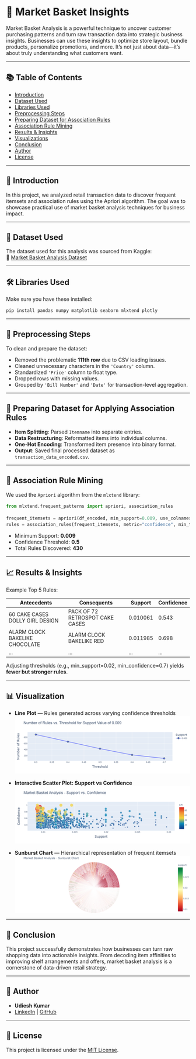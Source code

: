 # 🛒 Market Basket Insights

Market Basket Analysis is a powerful technique to uncover customer purchasing patterns and turn raw transaction data into strategic business insights. Businesses can use these insights to optimize store layout, bundle products, personalize promotions, and more. It’s not just about data—it’s about truly understanding what customers want.

---

## 📚 Table of Contents

- [Introduction](#introduction)
- [Dataset Used](#dataset-used)
- [Libraries Used](#libraries-used)
- [Preprocessing Steps](#preprocessing-steps)
- [Preparing Dataset for Association Rules](#preparing-dataset-for-applying-association-rules)
- [Association Rule Mining](#association-rule-mining)
- [Results & Insights](#results--insights)
- [Visualizations](#visualization)
- [Conclusion](#conclusion)
- [Author](#author)
- [License](#license)

---

## 🧠 Introduction

In this project, we analyzed retail transaction data to discover frequent itemsets and association rules using the Apriori algorithm. The goal was to showcase practical use of market basket analysis techniques for business impact.

---

## 📂 Dataset Used

The dataset used for this analysis was sourced from Kaggle:  
🔗 [Market Basket Analysis Dataset](https://www.kaggle.com/datasets/aslanahmedov/market-basket-analysis)

---

## 🛠️ Libraries Used

Make sure you have these installed:

```bash
pip install pandas numpy matplotlib seaborn mlxtend plotly
```

---

## 🧹 Preprocessing Steps

To clean and prepare the dataset:

- Removed the problematic **111th row** due to CSV loading issues.
- Cleaned unnecessary characters in the `'Country'` column.
- Standardized `'Price'` column to float type.
- Dropped rows with missing values.
- Grouped by `'Bill Number'` and `'Date'` for transaction-level aggregation.

---

## 🧾 Preparing Dataset for Applying Association Rules

- **Item Splitting**: Parsed `Itemname` into separate entries.
- **Data Restructuring**: Reformatted items into individual columns.
- **One-Hot Encoding**: Transformed item presence into binary format.
- **Output**: Saved final processed dataset as `transaction_data_encoded.csv`.

---

## 🧮 Association Rule Mining

We used the `Apriori` algorithm from the `mlxtend` library:

```python
from mlxtend.frequent_patterns import apriori, association_rules

frequent_itemsets = apriori(df_encoded, min_support=0.009, use_colnames=True)
rules = association_rules(frequent_itemsets, metric="confidence", min_threshold=0.5)
```

- Minimum Support: **0.009**
- Confidence Threshold: **0.5**
- Total Rules Discovered: **430**

---

## 📈 Results & Insights

Example Top 5 Rules:

| Antecedents                          | Consequents                     | Support   | Confidence |
|-------------------------------------|----------------------------------|-----------|------------|
| 60 CAKE CASES DOLLY GIRL DESIGN     | PACK OF 72 RETROSPOT CAKE CASES | 0.010061  | 0.543      |
| ALARM CLOCK BAKELIKE CHOCOLATE      | ALARM CLOCK BAKELIKE RED        | 0.011985  | 0.698      |
| ...                                 | ...                              | ...       | ...        |

Adjusting thresholds (e.g., min_support=0.02, min_confidence=0.7) yields **fewer but stronger rules**.

---

## 📊 Visualization

- **Line Plot** — Rules generated across varying confidence thresholds  
  ![Line Plot](https://github.com/Udiesh/IBM-NaanMudhalvan/blob/main/newplot%20(3).png)

- **Interactive Scatter Plot: Support vs Confidence**  
  ![Scatter Plot](https://github.com/Udiesh/IBM-NaanMudhalvan/blob/main/interactive_plot.png)

- **Sunburst Chart** — Hierarchical representation of frequent itemsets  
  ![Sunburst](https://github.com/Udiesh/IBM-NaanMudhalvan/blob/main/newplot%20(5).png)

---

## 🧾 Conclusion

This project successfully demonstrates how businesses can turn raw shopping data into actionable insights. From decoding item affinities to improving shelf arrangements and offers, market basket analysis is a cornerstone of data-driven retail strategy.

---

## 👤 Author

- **Udiesh Kumar**
- [LinkedIn](https://www.linkedin.com/in/udiesh-kumar) | [GitHub](https://github.com/Udiesh)

---

## 📄 License

This project is licensed under the [MIT License](LICENSE).

